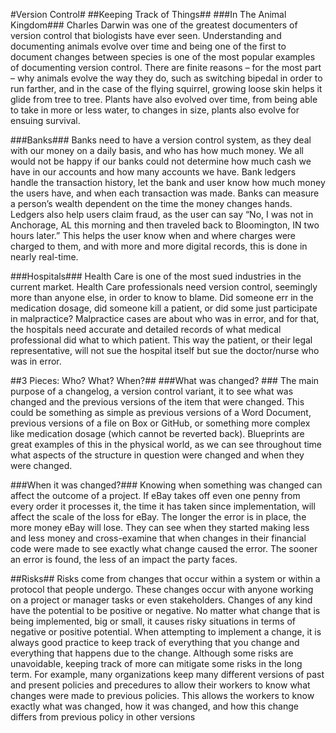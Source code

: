 #Version Control#
##Keeping Track of Things##
###In The Animal Kingdom###
Charles Darwin was one of the greatest documenters of version control that biologists have ever seen. Understanding and documenting animals evolve over time and being one of the first to document changes between species is one of the most popular examples of documenting version control. There are finite reasons – for the most part – why animals evolve the way they do, such as switching bipedal in order to run farther, and in the case of the flying squirrel, growing loose skin helps it glide from tree to tree. Plants have also evolved over time, from being able to take in more or less water, to changes in size, plants also evolve for ensuing survival.

###Banks###
Banks need to have a version control system, as they deal with our money on a daily basis, and who has how much money. We all would not be happy if our banks could not determine how much cash we have in our accounts and how many accounts we have. Bank ledgers handle the transaction history, let the bank and user know how much money the users have, and when each transaction was made. Banks can measure a person’s wealth dependent on the time the money changes hands. Ledgers also help users claim fraud, as the user can say “No, I was not in Anchorage, AL this morning and then traveled back to Bloomington, IN two hours later.” This helps the user know when and where charges were charged to them, and with more and more digital records, this is done in nearly real-time.

###Hospitals###
Health Care is one of the most sued industries in the current market. Health Care professionals need version control, seemingly more than anyone else, in order to know to blame. Did someone err in the medication dosage, did someone kill a patient, or did some just participate in malpractice? Malpractice cases are about who was in error, and for that, the hospitals need accurate and detailed records of what medical professional did what to which patient. This way the patient, or their legal representative, will not sue the hospital itself but sue the doctor/nurse who was in error.


##3 Pieces: Who? What? When?##
###What was changed? ###
The main purpose of a changelog, a version control variant, it to see what was changed and the previous versions of the item that were changed. This could be something as simple as previous versions of a Word Document, previous versions of a file on Box or GitHub, or something more complex like medication dosage (which cannot be reverted back). Blueprints are great examples of this in the physical world, as we can see throughout time what aspects of the structure in question were changed and when they were changed. 

###When it was changed?###
Knowing when something was changed can affect the outcome of a project. If eBay takes off even one penny from every order it processes it, the time it has taken since implementation, will affect the scale of the loss for eBay. The longer the error is in place, the more money eBay will lose. They can see when they started making less and less money and cross-examine that when changes in their financial code were made to see exactly what change caused the error. The sooner an error is found, the less of an impact the party faces.


##Risks##
Risks come from changes that occur within a system or within a protocol that people undergo. These changes occur with anyone working on a project or manager tasks or even stakeholders. Changes of any kind have the potential to be positive or negative. No matter what change that is being implemented, big or small, it causes risky situations in terms of negative or positive potential. When attempting to implement a change, it is always good practice to keep track of everything that you change and everything that happens due to the change. Although some risks are unavoidable, keeping track of more can mitigate some risks in the long term. For example, many organizations keep many different versions of past and present policies and precedures to allow their workers to know what changes were made to previous policies. This allows the workers to know exactly what was changed, how it was changed, and how this change differs from previous policy in other versions
